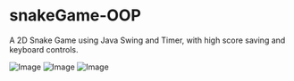 # snakeGame-OOP
A 2D Snake Game using Java Swing and Timer, with high score saving and keyboard controls.

![Image](https://github.com/user-attachments/assets/29d4a846-10c9-4941-84b5-7344dd57cd60)
![Image](https://github.com/user-attachments/assets/2ae63619-8f7b-440a-afc2-c1699fa43e1e)
![Image](https://github.com/user-attachments/assets/426edc46-e597-4020-9805-b5445bf8d06d)
